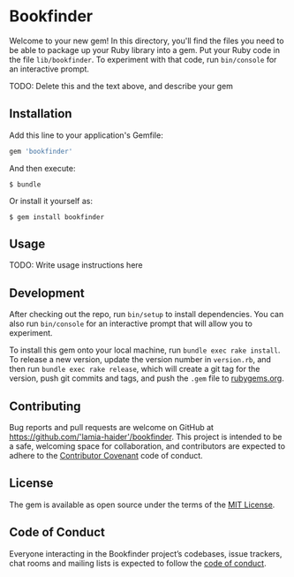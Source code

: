 # Bookfinder

Welcome to your new gem! In this directory, you'll find the files you need to be able to package up your Ruby library into a gem. Put your Ruby code in the file `lib/bookfinder`. To experiment with that code, run `bin/console` for an interactive prompt.

TODO: Delete this and the text above, and describe your gem

## Installation

Add this line to your application's Gemfile:

```ruby
gem 'bookfinder'
```

And then execute:

    $ bundle

Or install it yourself as:

    $ gem install bookfinder

## Usage

TODO: Write usage instructions here

## Development

After checking out the repo, run `bin/setup` to install dependencies. You can also run `bin/console` for an interactive prompt that will allow you to experiment.

To install this gem onto your local machine, run `bundle exec rake install`. To release a new version, update the version number in `version.rb`, and then run `bundle exec rake release`, which will create a git tag for the version, push git commits and tags, and push the `.gem` file to [rubygems.org](https://rubygems.org).

## Contributing

Bug reports and pull requests are welcome on GitHub at https://github.com/'lamia-haider'/bookfinder. This project is intended to be a safe, welcoming space for collaboration, and contributors are expected to adhere to the [Contributor Covenant](http://contributor-covenant.org) code of conduct.

## License

The gem is available as open source under the terms of the [MIT License](https://opensource.org/licenses/MIT).

## Code of Conduct

Everyone interacting in the Bookfinder project’s codebases, issue trackers, chat rooms and mailing lists is expected to follow the [code of conduct](https://github.com/'lamia-haider'/bookfinder/blob/master/CODE_OF_CONDUCT.md).
